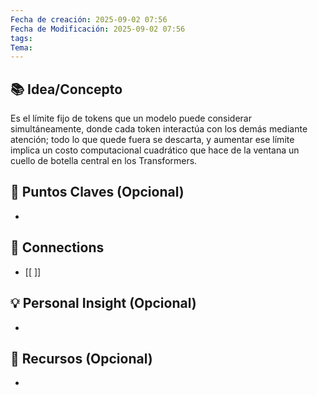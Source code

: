 ```yaml
---
Fecha de creación: 2025-09-02 07:56
Fecha de Modificación: 2025-09-02 07:56
tags: 
Tema:
---
```



## 📚 Idea/Concepto 

Es el límite fijo de tokens que un modelo puede considerar simultáneamente, donde cada token interactúa con los demás mediante atención; todo lo que quede fuera se descarta, y aumentar ese límite implica un costo computacional cuadrático que hace de la ventana un cuello de botella central en los Transformers.
## 📌 Puntos Claves (Opcional)
- 

## 🔗 Connections
- [[ ]]

## 💡 Personal Insight (Opcional)
- 
## 🧾 Recursos (Opcional)
- 